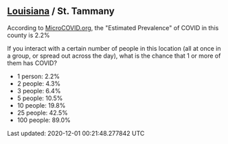 
## [Louisiana](/united-states/louisiana) / St. Tammany

According to [MicroCOVID.org](http://microcovid.org),
the "Estimated Prevalence" of COVID in this county is 2.2%

If you interact with a certain number of people in this location
(all at once in a group, or spread out across the day), what is the chance that
1 or more of them has COVID?

- 1 person: 2.2%
- 2 people: 4.3%
- 3 people: 6.4%
- 5 people: 10.5%
- 10 people: 19.8%
- 25 people: 42.5%
- 100 people: 89.0%

Last updated: 2020-12-01 00:21:48.277842 UTC
